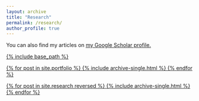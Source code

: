 ```yaml
---
layout: archive
title: "Research"
permalink: /research/
author_profile: true
---
```


You can also find my articles on <u><a href="https://scholar.google.com/citations?hl=en&user=fpjWEIUAAAAJ">my Google Scholar profile<a>.

{% include base_path %}

{% for post in site.portfolio %}
  {% include archive-single.html %}
{% endfor %}

{% for post in site.research reversed %}
  {% include archive-single.html %}
{% endfor %}
